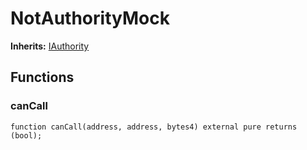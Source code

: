 # NotAuthorityMock
**Inherits:**
[IAuthority](/lib/openzeppelin-contracts/contracts/access/manager/IAuthority.sol/interface.IAuthority.md)


## Functions
### canCall


```solidity
function canCall(address, address, bytes4) external pure returns (bool);
```

